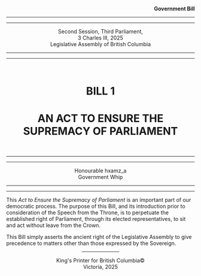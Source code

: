 <div align="right">

**Government Bill**

</div>

<div align="center">

<hr />
<hr />

Second Session, Third Parliament,  
3 Charles III, 2025  
Legislative Assembly of British Columbia  

<hr />
<hr />

<br />

<h1>BILL 1</h1>
<h1>AN ACT TO ENSURE THE SUPREMACY OF PARLIAMENT</h1>

<br />

<hr />
<hr />

Honourable hxamz_a  
Government Whip

<hr />
<hr />

</div>

This *Act to Ensure the Supremacy of Parliament* is an important part of our democratic process. The purpose of this Bill, and its introduction prior to consideration of the Speech from the Throne, is to perpetuate the established right of Parliament, through its elected representatives, to sit and act without leave from the Crown.

This Bill simply asserts the ancient right of the Legislative Assembly to give precedence to matters other than those expressed by the Sovereign.

<div align="center">

<hr width="20%" />

King's Printer for British Columbia©  
Victoria, 2025

</div>
